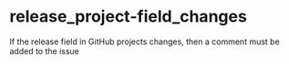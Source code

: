 # release_project-field_changes
If the release field in GitHub projects changes, then a comment must be added to the issue
